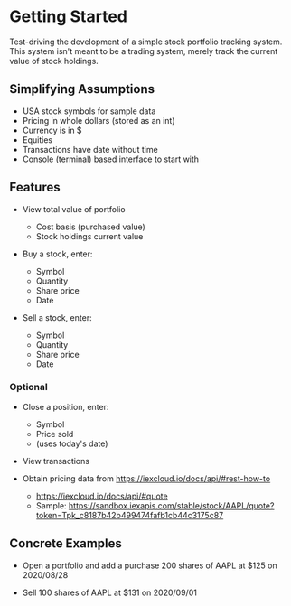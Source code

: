 # Getting Started

Test-driving the development of a simple stock portfolio tracking system.
This system isn't meant to be a trading system, merely track the current
value of stock holdings.

## Simplifying Assumptions

* USA stock symbols for sample data
* Pricing in whole dollars (stored as an int)
* Currency is in $
* Equities
* Transactions have date without time
* Console (terminal) based interface to start with

## Features

* View total value of portfolio
    * Cost basis (purchased value)
    * Stock holdings current value

* Buy a stock, enter:
    * Symbol
    * Quantity
    * Share price
    * Date

* Sell a stock, enter:
    * Symbol
    * Quantity
    * Share price
    * Date

### Optional

* Close a position, enter:
    * Symbol
    * Price sold
    * (uses today's date)

* View transactions

* Obtain pricing data from https://iexcloud.io/docs/api/#rest-how-to
    * https://iexcloud.io/docs/api/#quote
    * Sample: https://sandbox.iexapis.com/stable/stock/AAPL/quote?token=Tpk_c8187b42b499474fafb1cb44c3175c87

## Concrete Examples

* Open a portfolio and add a purchase 200 shares of AAPL at $125 on 2020/08/28

* Sell 100 shares of AAPL at $131 on 2020/09/01

